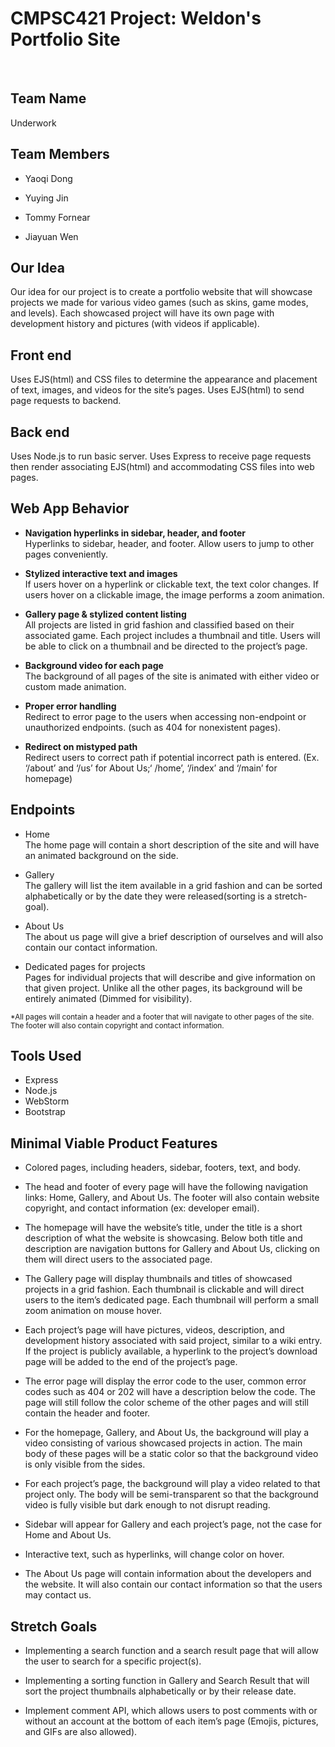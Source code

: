 # CMPSC421 Project: Weldon's Portfolio Site
<br>

## Team Name
Underwork

## Team Members 

* Yaoqi Dong

* Yuying Jin

* Tommy Fornear

* Jiayuan Wen

## Our Idea
Our idea for our project is to create a portfolio website that will showcase projects we made for various video games (such as skins, game modes, and levels). Each showcased project will have its own page with development history and pictures (with videos if applicable). 

## Front end
Uses EJS(html) and CSS files to determine the appearance and placement of text, images, and videos for the site’s pages. Uses EJS(html) to send page requests to backend.

## Back end
Uses Node.js to run basic server. Uses Express to receive page requests then render associating EJS(html) and accommodating CSS files into web pages.

## Web App Behavior
* **Navigation hyperlinks in sidebar, header, and footer** \
Hyperlinks to sidebar, header, and footer. Allow users to jump to other pages conveniently.


* **Stylized interactive text and images** \
If users hover on a hyperlink or clickable text, the text color changes. If users hover on a clickable image, the image performs a zoom animation.


* **Gallery page & stylized content listing** \
All projects are listed in grid fashion and classified based on their associated game. Each project includes a thumbnail and title. Users will be able to click on a thumbnail and be directed to the project’s page.


* **Background video for each page** \
The background of all pages of the site is animated with either video or custom made animation.


* **Proper error handling** \
Redirect to error page to the users when accessing non-endpoint or unauthorized endpoints. (such as 404 for nonexistent pages). 

* **Redirect on mistyped path** \
Redirect users to correct path if potential incorrect path is entered. (Ex. ‘/about’ and ‘/us’ for About Us;‘ /home’, ‘/index’ and ‘/main’ for homepage)


## Endpoints
* Home  
The home page will contain a short description of the site and will have an animated background on the side.

* Gallery  
The gallery will list the item available in a grid fashion and can be sorted alphabetically or by the date they were released(sorting is a stretch-goal).

* About Us  
The about us page will give a brief description of ourselves and will also contain our contact information.

* Dedicated pages for projects  
Pages for individual projects that will describe and give information on that given project. Unlike all the other pages, its background will be entirely animated (Dimmed for visibility).

<sub>*All pages will contain a header and a footer that will navigate to other pages of the site. The footer will also contain copyright and contact information.</sub>

## Tools Used
* Express
* Node.js
* WebStorm
* Bootstrap


## Minimal Viable Product Features
* Colored pages, including headers, sidebar, footers, text, and body.


* The head and footer of every page will have the following navigation links: Home, Gallery,  and About Us. The footer will also contain website copyright, and contact information (ex: developer email). 


* The homepage will have the website’s title, under the title is a short description of what the website is showcasing. Below both title and description are navigation buttons for Gallery and About Us, clicking on them will direct users to the associated page.


* The Gallery page will display thumbnails and titles of showcased projects in a grid fashion. Each thumbnail is clickable and will direct users to the item’s dedicated page. Each thumbnail will perform a small zoom animation on mouse hover. 

* Each project’s page will have pictures, videos, description, and development history associated with said project, similar to a wiki entry. If the project is publicly available, a hyperlink to the project’s download page will be added to the end of the project’s page. 

* The error page will display the error code to the user, common error codes such as 404 or 202 will have a description below the code. The page will still follow the color scheme of the other pages and will still contain the header and footer.

* For the homepage, Gallery, and About Us, the background will play a video consisting of various showcased projects in action. The main body of these pages will be a static color so that the background video is only visible from the sides.

* For each project’s page, the background will play a video related to that project only. The body will be semi-transparent so that the background video is fully visible but dark enough to not disrupt reading. 

* Sidebar will appear for Gallery and each project’s page, not the case for Home and About Us.

* Interactive text, such as hyperlinks, will change color on hover.

* The About Us page will contain information about the developers and the website. It will also contain our contact information so that the users may contact us. 

## Stretch Goals
* Implementing a search function and a search result page that will allow the user to search for a specific project(s).

* Implementing a sorting function in Gallery and Search Result that will sort the project thumbnails alphabetically or by their release date.

* Implement comment API, which allows users to post comments with or without an account at the bottom of each item’s page (Emojis, pictures, and GIFs are also allowed).

